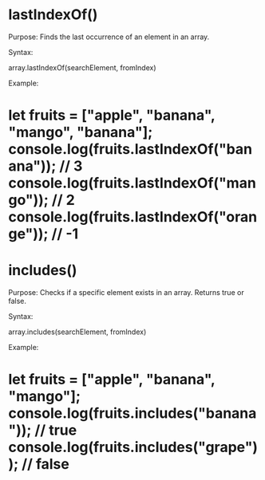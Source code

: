 lastIndexOf()
=======================================================================================================================

Purpose:
Finds the last occurrence of an element in an array.

Syntax:

array.lastIndexOf(searchElement, fromIndex)


Example:

let fruits = ["apple", "banana", "mango", "banana"];
console.log(fruits.lastIndexOf("banana")); // 3
console.log(fruits.lastIndexOf("mango"));  // 2
console.log(fruits.lastIndexOf("orange")); // -1
==============================================================================================================================

includes()
==========

Purpose:
Checks if a specific element exists in an array.
Returns true or false.

Syntax:

array.includes(searchElement, fromIndex)


Example:

let fruits = ["apple", "banana", "mango"];
console.log(fruits.includes("banana")); // true
console.log(fruits.includes("grape"));  // false
=============================================================================================================